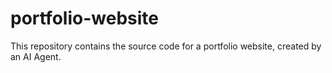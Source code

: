 # portfolio-website
This repository contains the source code for a portfolio website, created by an AI Agent.
